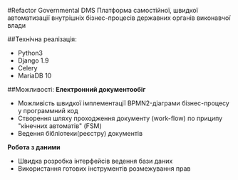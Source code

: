 #Refactor Governmental DMS
Платформа самостійної, швидкої автоматизації внутрішніх бізнес-процесів державних органів виконавчої влади

##Технічна реалізація:
- Python3
- Django 1.9
- Celery
- MariaDB 10

##Можливості:
**Електронний документообіг**
- Можливість швидкої імплементації BPMN2-діаграми бізнес-процесу у программний код
- Створення шляху проходження документу (work-flow) по приципу "кінечних автоматів" (FSM)
- Ведення бібліотеки(реєстру) документів

**Робота з даними**
- Швидка розробка інтерфейсів ведення бази даних
- Використання готових інструментів розмежування прав

